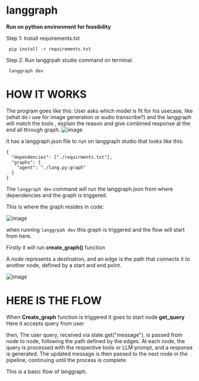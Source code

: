 # langgraph

**Run on python environment for feasibility**

Step 1: Install requirements.txt

` pip install -r requirements.txt`

Step 2: Run langgrpah studio command on terminal.

` langgraph dev`

# HOW IT WORKS

The program goes like this: User asks which model is fit for his usecase, like (what do i use for image generation or audio transcribe?) and the langgraph will match the tools , explain the reason and give combined response at the end all through graph.
![image](https://github.com/user-attachments/assets/f9580af0-8e6f-428f-99d3-e9fd7fe4766c) 


It has a langgraph.json file to run on langgraph studio that looks like this:

```
{
  "dependencies": ["./requirments.txt"],
  "graphs": {
    "agent": "./lang.py:graph"
  }
}
```

The `langgraph dev` command will run the langgraph.json from where dependencies and the graph is triggered.

This is where the graph resides in code:

![image](https://github.com/user-attachments/assets/6da0e04e-9bc6-4193-a0ba-a9eb56b0be96)


when running `langgrpah dev` this graph is triggered and the flow will start from here.

Firstly it will run **create_graph()** function

A node represents a destination, and an edge is the path that connects it to another node, defined by a start and end point.

![image](https://github.com/user-attachments/assets/79972740-ddbf-4007-b9ae-21e094b46ac5)


# HERE IS THE FLOW

When **Create_graph** function is triggered
it goes to start node **get_query**
Here it accepts query from user

then,
The user query, received via state.get("message"), is passed from node to node, following the path defined by the edges. At each node, the query is processed with the respective tools or LLM prompt, and a response is generated. The updated message is then passed to the next node in the pipeline, continuing until the process is complete.

This is a basic flow of langgraph.
